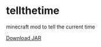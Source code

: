 # tellthetime
minecraft mod to tell the current time

<a id="raw-url" href="https://raw.githubusercontent.com/github-username/project/master/filename">Download JAR</a>
